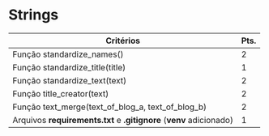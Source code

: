 # Strings

| Critérios | Pts. |
|---|---|
| Função standardize_names() | 2  |
| Função standardize_title(title)  | 1  |
| Função standardize_text(text)  |  2 |
| Função title_creator(text)  |  2 |
| Função text_merge(text_of_blog_a, text_of_blog_b)  |  2 |
| Arquivos **requirements.txt** e **.gitignore** (**venv** adicionado)  | 1  |